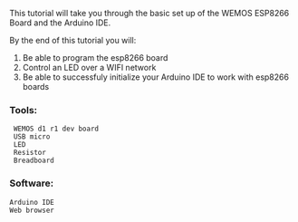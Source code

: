 This tutorial will take you through the basic set up of the WEMOS ESP8266 Board and the Arduino IDE.

By the end of this tutorial you will:

1. Be able to program the esp8266 board
2. Control an LED over a WIFI network
3. Be able to successfuly initialize your Arduino IDE to work with esp8266 boards

### Tools:
	 WEMOS d1 r1 dev board
	 USB micro
	 LED
	 Resistor
	 Breadboard

### Software:
	Arduino IDE
	Web browser